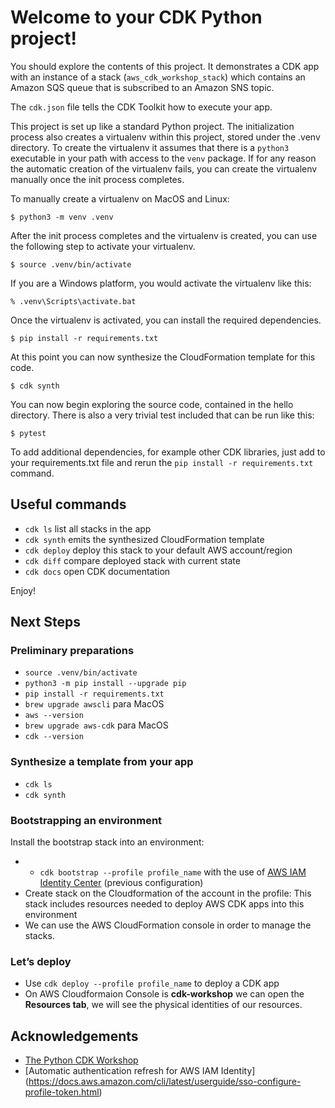 
# Welcome to your CDK Python project!

You should explore the contents of this project. It demonstrates a CDK app with an instance of a stack (`aws_cdk_workshop_stack`)
which contains an Amazon SQS queue that is subscribed to an Amazon SNS topic.

The `cdk.json` file tells the CDK Toolkit how to execute your app.

This project is set up like a standard Python project.  The initialization process also creates
a virtualenv within this project, stored under the .venv directory.  To create the virtualenv
it assumes that there is a `python3` executable in your path with access to the `venv` package.
If for any reason the automatic creation of the virtualenv fails, you can create the virtualenv
manually once the init process completes.

To manually create a virtualenv on MacOS and Linux:

```
$ python3 -m venv .venv
```

After the init process completes and the virtualenv is created, you can use the following
step to activate your virtualenv.

```
$ source .venv/bin/activate
```

If you are a Windows platform, you would activate the virtualenv like this:

```
% .venv\Scripts\activate.bat
```

Once the virtualenv is activated, you can install the required dependencies.

```
$ pip install -r requirements.txt
```

At this point you can now synthesize the CloudFormation template for this code.

```
$ cdk synth
```

You can now begin exploring the source code, contained in the hello directory.
There is also a very trivial test included that can be run like this:

```
$ pytest
```

To add additional dependencies, for example other CDK libraries, just add to
your requirements.txt file and rerun the `pip install -r requirements.txt`
command.

## Useful commands

 * `cdk ls`          list all stacks in the app
 * `cdk synth`       emits the synthesized CloudFormation template
 * `cdk deploy`      deploy this stack to your default AWS account/region
 * `cdk diff`        compare deployed stack with current state
 * `cdk docs`        open CDK documentation

Enjoy!

## Next Steps

### Preliminary preparations
* `source .venv/bin/activate` 
* `python3 -m pip install --upgrade pip` 
* `pip install -r requirements.txt`
* `brew upgrade awscli` para MacOS 
* `aws --version` 
* `brew upgrade aws-cdk` para MacOS
* `cdk --version`

### Synthesize a template from your app
* `cdk ls` 
* `cdk synth` 

### Bootstrapping an environment
Install the bootstrap stack into an environment:
- * `cdk bootstrap --profile profile_name` with the use of [AWS IAM Identity Center](https://docs.aws.amazon.com/cli/latest/userguide/cli-configure-sso.html) (previous configuration)
- Create stack on the Cloudformation of the account in the profile: This stack includes resources needed to deploy AWS CDK apps into this environment
- We can use the AWS CloudFormation console in order to manage the stacks.

### Let’s deploy
- Use `cdk deploy --profile profile_name` to deploy a CDK app
- On AWS Cloudformaion Console is **cdk-workshop** we can open the **Resources tab**, we will see the physical identities of our resources.

## Acknowledgements
- [The Python CDK Workshop](https://cdkworkshop.com/30-python.html)
- [Automatic authentication refresh for AWS IAM Identity] (https://docs.aws.amazon.com/cli/latest/userguide/sso-configure-profile-token.html)
